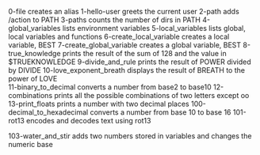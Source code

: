 0-file creates an alias
1-hello-user greets the current user
2-path adds /action to PATH
3-paths counts the number of dirs in PATH
4-global_variables lists environment variables
5-local_variables lists global, local variables and functions
6-create_local_variable creates a local variable, BEST
7-create_global_variable creates a global variable, BEST
8-true_knowledge prints the result of the sum of 128 and the value in $TRUEKNOWLEDGE
9-divide_and_rule prints the result of POWER divided by DIVIDE
10-love_exponent_breath displays the result of BREATH to the power of LOVE	
11-binary_to_decimal converts a number from base2 to base10
12-combinations prints all the possible combinations of two letters except oo
13-print_floats prints a  number with two decimal places
100-decimal_to_hexadecimal converts a number from base 10 to base 16
101-rot13 encodes and decodes text using rot13

103-water_and_stir adds two numbers stored in variables and changes the numeric base
